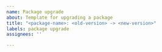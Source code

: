 ```yaml
---
name: Package upgrade
about: Template for upgrading a package
title: "<package-name>: <old-version> -> <new-version>"
labels: package upgrade
assignees: ''

---
```


<!-- Optional changelog between the old and the new version -->
